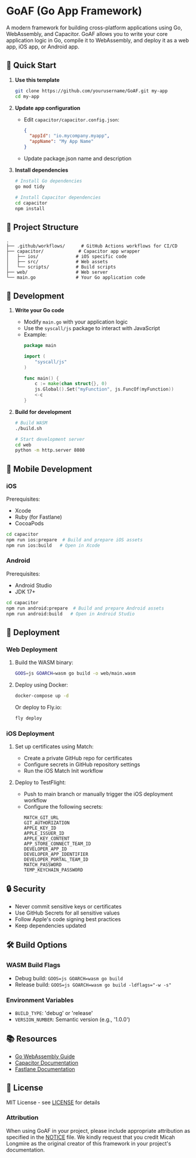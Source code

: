 # GoAF (Go App Framework)

A modern framework for building cross-platform applications using Go, WebAssembly, and Capacitor. GoAF allows you to write your core application logic in Go, compile it to WebAssembly, and deploy it as a web app, iOS app, or Android app.

## 🚀 Quick Start

1. **Use this template**
   ```bash
   git clone https://github.com/yourusername/GoAF.git my-app
   cd my-app
   ```

2. **Update app configuration**
   - Edit `capacitor/capacitor.config.json`:
     ```json
     {
       "appId": "io.mycompany.myapp",
       "appName": "My App Name"
     }
     ```
   - Update package.json name and description

3. **Install dependencies**
   ```bash
   # Install Go dependencies
   go mod tidy
   
   # Install Capacitor dependencies
   cd capacitor
   npm install
   ```

## 📁 Project Structure

```
.
├── .github/workflows/      # GitHub Actions workflows for CI/CD
├── capacitor/             # Capacitor app wrapper
│   ├── ios/              # iOS specific code
│   ├── src/              # Web assets
│   └── scripts/          # Build scripts
├── web/                  # Web server
└── main.go               # Your Go application code
```

## 🔧 Development

1. **Write your Go code**
   - Modify `main.go` with your application logic
   - Use the `syscall/js` package to interact with JavaScript
   - Example:
     ```go
     package main

     import (
         "syscall/js"
     )

     func main() {
         c := make(chan struct{}, 0)
         js.Global().Set("myFunction", js.FuncOf(myFunction))
         <-c
     }
     ```

2. **Build for development**
   ```bash
   # Build WASM
   ./build.sh
   
   # Start development server
   cd web
   python -m http.server 8080
   ```

## 📱 Mobile Development

### iOS
Prerequisites:
- Xcode
- Ruby (for Fastlane)
- CocoaPods

```bash
cd capacitor
npm run ios:prepare  # Build and prepare iOS assets
npm run ios:build   # Open in Xcode
```

### Android
Prerequisites:
- Android Studio
- JDK 17+

```bash
cd capacitor
npm run android:prepare  # Build and prepare Android assets
npm run android:build   # Open in Android Studio
```

## 🚢 Deployment

### Web Deployment
1. Build the WASM binary:
   ```bash
   GOOS=js GOARCH=wasm go build -o web/main.wasm
   ```

2. Deploy using Docker:
   ```bash
   docker-compose up -d
   ```
   Or deploy to Fly.io:
   ```bash
   fly deploy
   ```

### iOS Deployment
1. Set up certificates using Match:
   - Create a private GitHub repo for certificates
   - Configure secrets in GitHub repository settings
   - Run the iOS Match Init workflow

2. Deploy to TestFlight:
   - Push to main branch or manually trigger the iOS deployment workflow
   - Configure the following secrets:
     ```
     MATCH_GIT_URL
     GIT_AUTHORIZATION
     APPLE_KEY_ID
     APPLE_ISSUER_ID
     APPLE_KEY_CONTENT
     APP_STORE_CONNECT_TEAM_ID
     DEVELOPER_APP_ID
     DEVELOPER_APP_IDENTIFIER
     DEVELOPER_PORTAL_TEAM_ID
     MATCH_PASSWORD
     TEMP_KEYCHAIN_PASSWORD
     ```

## 🔒 Security

- Never commit sensitive keys or certificates
- Use GitHub Secrets for all sensitive values
- Follow Apple's code signing best practices
- Keep dependencies updated

## 🛠 Build Options

### WASM Build Flags
- Debug build: `GOOS=js GOARCH=wasm go build`
- Release build: `GOOS=js GOARCH=wasm go build -ldflags="-w -s"`

### Environment Variables
- `BUILD_TYPE`: 'debug' or 'release'
- `VERSION_NUMBER`: Semantic version (e.g., '1.0.0')

## 📚 Resources

- [Go WebAssembly Guide](https://github.com/golang/go/wiki/WebAssembly)
- [Capacitor Documentation](https://capacitorjs.com/docs)
- [Fastlane Documentation](https://docs.fastlane.tools)

## 📄 License

MIT License - see [LICENSE](LICENSE) for details

### Attribution
When using GoAF in your project, please include appropriate attribution as specified in the [NOTICE](NOTICE) file. We kindly request that you credit Micah Longmire as the original creator of this framework in your project's documentation.
